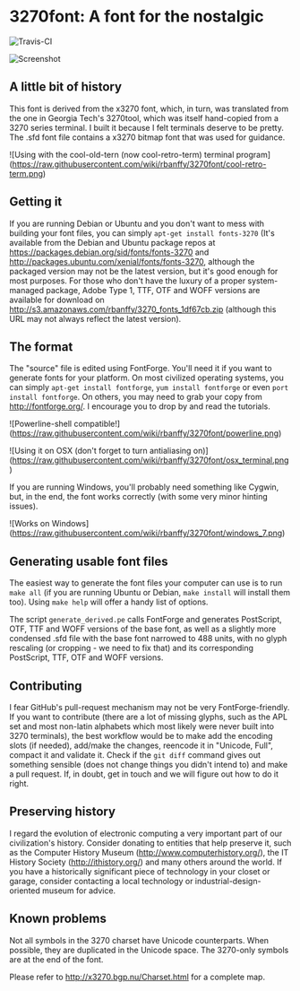 3270font: A font for the nostalgic
==================================

![Travis-CI](https://api.travis-ci.org/rbanffy/3270font.svg)

![Screenshot](https://raw.githubusercontent.com/wiki/rbanffy/3270font/emacs.png)

A little bit of history
-----------------------

This font is derived from the x3270 font, which, in turn, was
translated from the one in Georgia Tech's 3270tool, which was itself
hand-copied from a 3270 series terminal. I built it because I felt
terminals deserve to be pretty. The .sfd font file contains a x3270
bitmap font that was used for guidance.

![Using with the cool-old-tern (now cool-retro-term) terminal program]
(https://raw.githubusercontent.com/wiki/rbanffy/3270font/cool-retro-term.png)

Getting it
----------

If you are running Debian or Ubuntu and you don't want to mess with
building your font files, you can simply `apt-get install fonts-3270`
(It's available from the Debian and Ubuntu package repos at
https://packages.debian.org/sid/fonts/fonts-3270 and
http://packages.ubuntu.com/xenial/fonts/fonts-3270, although the
packaged version may not be the latest version, but it's good enough for
most purposes. For those who don't have the luxury of a proper
system-managed package, Adobe Type 1, TTF, OTF and WOFF versions are
available for download on
http://s3.amazonaws.com/rbanffy/3270_fonts_1df67cb.zip (although this
URL may not always reflect the latest version).

The format
----------

The "source" file is edited using FontForge. You'll need it if you want
to generate fonts for your platform. On most civilized operating
systems, you can simply `apt-get install fontforge`, `yum install
fontforge` or even `port install fontforge`. On others, you may need to
grab your copy from http://fontforge.org/. I encourage you to drop by
and read the tutorials.

![Powerline-shell compatible!]
(https://raw.githubusercontent.com/wiki/rbanffy/3270font/powerline.png)

![Using it on OSX (don't forget to turn antialiasing on)]
(https://raw.githubusercontent.com/wiki/rbanffy/3270font/osx_terminal.png)

If you are running Windows, you'll probably need something like
Cygwin, but, in the end, the font works correctly (with some very
minor hinting issues).

![Works on Windows]
(https://raw.githubusercontent.com/wiki/rbanffy/3270font/windows_7.png)

Generating usable font files
----------------------------

The easiest way to generate the font files your computer can use is to
run `make all` (if you are running Ubuntu or Debian, `make install` will
install them too). Using `make help` will offer a handy list of options.

The script `generate_derived.pe` calls FontForge and generates
PostScript, OTF, TTF and WOFF versions of the base font, as well as a
slightly more condensed .sfd file with the base font narrowed to 488
units, with no glyph rescaling (or cropping - we need to fix that) and
its corresponding PostScript, TTF, OTF and WOFF versions.

Contributing
------------

I fear GitHub's pull-request mechanism may not be very
FontForge-friendly. If you want to contribute (there are a lot of
missing glyphs, such as the APL set and most non-latin alphabets which
most likely were never built into 3270 terminals), the best workflow
would be to make add the encoding slots (if needed), add/make the
changes, reencode it in "Unicode, Full", compact it and validate
it. Check if the `git diff` command gives out something sensible (does
not change things you didn't intend to) and make a pull request. If, in
doubt, get in touch and we will figure out how to do it right.

Preserving history
------------------

I regard the evolution of electronic computing a very important part of
our civilization's history. Consider donating to entities that help
preserve it, such as the Computer History Museum
(http://www.computerhistory.org/), the IT History Society
(http://ithistory.org/) and many others around the world. If you have a
historically significant piece of technology in your closet or garage,
consider contacting a local technology or industrial-design-oriented
museum for advice.

Known problems
--------------

Not all symbols in the 3270 charset have Unicode counterparts. When
possible, they are duplicated in the Unicode space. The 3270-only
symbols are at the end of the font.

Please refer to http://x3270.bgp.nu/Charset.html for a complete map.
